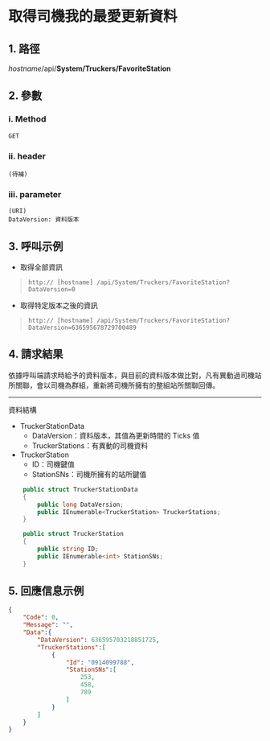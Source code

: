 # 取得司機我的最愛更新資料

## 1. 路徑

*hostname*/api/**System/Truckers/FavoriteStation**

## 2. 參數

### ⅰ. Method

    GET

### ⅱ. header

    (待補)

### ⅲ. parameter

    (URI)
    DataVersion: 資料版本

## 3. 呼叫示例

* 取得全部資訊
> `http:// [hostname] /api/System/Truckers/FavoriteStation?DataVersion=0`

* 取得特定版本之後的資訊
> `http:// [hostname] /api/System/Truckers/FavoriteStation?DataVersion=636595678729700489`

## 4. 請求結果

依據呼叫端請求時給予的資料版本，與目前的資料版本做比對，凡有異動過司機站所關聯，會以司機為群組，重新將司機所擁有的整組站所關聯回傳。

***

資料結構

* TruckerStationData
  * DataVersion：資料版本，其值為更新時間的 Ticks 值
  * TruckerStations：有異動的司機資料
* TruckerStation
  * ID：司機鍵值
  * StationSNs：司機所擁有的站所鍵值

```csharp
    public struct TruckerStationData
    {
        public long DataVersion;
        public IEnumerable<TruckerStation> TruckerStations;
    }

    public struct TruckerStation
    {
        public string ID;
        public IEnumerable<int> StationSNs;
    }
```

## 5. 回應信息示例

```json
{
    "Code": 0,
    "Message": "",
    "Data":{
        "DataVersion": 636595703218851725,
        "TruckerStations":[
            {
                "Id": "0914099788",
                "StationSNs":[
                    253,
                    458,
                    789
                ]
            }
        ]
    }
}
```